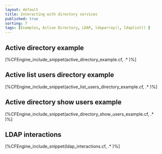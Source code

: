 ```yaml
---
layout: default
title: Interacting with directory services
published: true
sorting: 7
tags: [Examples, Active Directory, LDAP, ldaparray(), ldaplist() ]
---
```


## Active directory example

[%CFEngine_include_snippet(active_directory_example.cf, .* )%]

## Active list users directory example

[%CFEngine_include_snippet(active_list_users_directory_example.cf, .* )%]

## Active directory show users example

[%CFEngine_include_snippet(active_directory_show_users_example.cf, .* )%]

## LDAP interactions

[%CFEngine_include_snippet(ldap_interactions.cf, .* )%]
